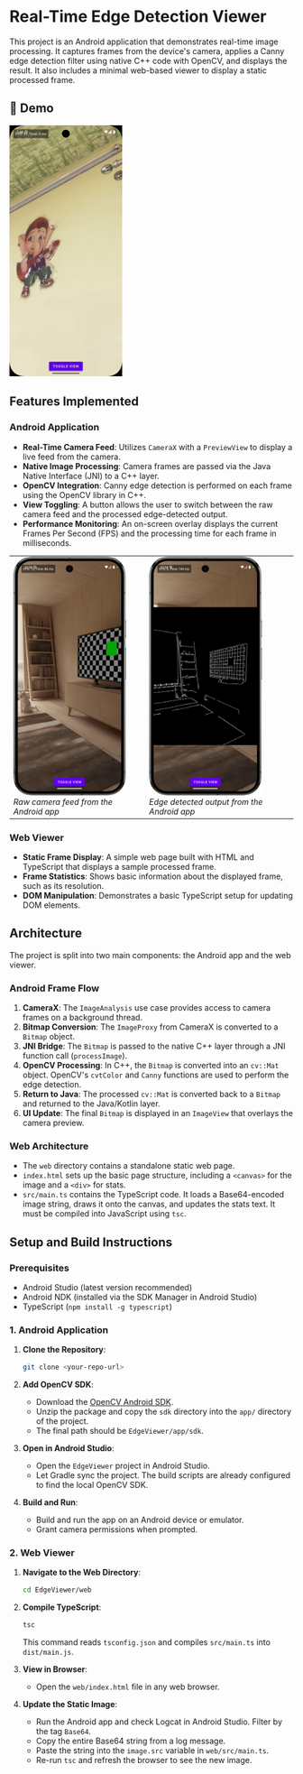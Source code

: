 # Real-Time Edge Detection Viewer

This project is an Android application that demonstrates real-time image processing. It captures frames from the device's camera, applies a Canny edge detection filter using native C++ code with OpenCV, and displays the result. It also includes a minimal web-based viewer to display a static processed frame.

## 🎥 Demo

<img src="https://github.com/vuraKarthik/Real-Time-EdgeDetector-Viewer/blob/main/Images/demo.gif?raw=true" alt="Edge Detection in Action" width="200" />

## Features Implemented

### Android Application
- **Real-Time Camera Feed**: Utilizes `CameraX` with a `PreviewView` to display a live feed from the camera.
- **Native Image Processing**: Camera frames are passed via the Java Native Interface (JNI) to a C++ layer.
- **OpenCV Integration**: Canny edge detection is performed on each frame using the OpenCV library in C++.
- **View Toggling**: A button allows the user to switch between the raw camera feed and the processed edge-detected output.
- **Performance Monitoring**: An on-screen overlay displays the current Frames Per Second (FPS) and the processing time for each frame in milliseconds.
  
<table>
  <tr>
    <td>
      <img src="https://github.com/vuraKarthik/Real-Time-EdgeDetector-Viewer/blob/main/Images/Raw_camera.png?raw=true" alt="Android App Raw Camera Feed" width="200" /><br/>
      <em>Raw camera feed from the Android app</em>
    </td>
    <td>
      <img src="https://github.com/vuraKarthik/Real-Time-EdgeDetector-Viewer/blob/main/Images/EdgeDetected_image.png?raw=true" alt="Android App Edge Detected Output" width="200" /><br/>
      <em>Edge detected output from the Android app</em>
    </td>
  </tr>
</table>


### Web Viewer
- **Static Frame Display**: A simple web page built with HTML and TypeScript that displays a sample processed frame.
- **Frame Statistics**: Shows basic information about the displayed frame, such as its resolution.
- **DOM Manipulation**: Demonstrates a basic TypeScript setup for updating DOM elements.

## Architecture

The project is split into two main components: the Android app and the web viewer.

### Android Frame Flow
1.  **CameraX**: The `ImageAnalysis` use case provides access to camera frames on a background thread.
2.  **Bitmap Conversion**: The `ImageProxy` from CameraX is converted to a `Bitmap` object.
3.  **JNI Bridge**: The `Bitmap` is passed to the native C++ layer through a JNI function call (`processImage`).
4.  **OpenCV Processing**: In C++, the `Bitmap` is converted into an `cv::Mat` object. OpenCV's `cvtColor` and `Canny` functions are used to perform the edge detection.
5.  **Return to Java**: The processed `cv::Mat` is converted back to a `Bitmap` and returned to the Java/Kotlin layer.
6.  **UI Update**: The final `Bitmap` is displayed in an `ImageView` that overlays the camera preview.

### Web Architecture
- The `web` directory contains a standalone static web page.
- `index.html` sets up the basic page structure, including a `<canvas>` for the image and a `<div>` for stats.
- `src/main.ts` contains the TypeScript code. It loads a Base64-encoded image string, draws it onto the canvas, and updates the stats text. It must be compiled into JavaScript using `tsc`.

## Setup and Build Instructions

### Prerequisites
- Android Studio (latest version recommended)
- Android NDK (installed via the SDK Manager in Android Studio)
- TypeScript (`npm install -g typescript`)

### 1. Android Application

1.  **Clone the Repository**:
    ```bash
    git clone <your-repo-url>
    ```
2.  **Add OpenCV SDK**:
    - Download the [OpenCV Android SDK](https://opencv.org/releases/).
    - Unzip the package and copy the `sdk` directory into the `app/` directory of the project.
    - The final path should be `EdgeViewer/app/sdk`.

3.  **Open in Android Studio**:
    - Open the `EdgeViewer` project in Android Studio.
    - Let Gradle sync the project. The build scripts are already configured to find the local OpenCV SDK.

4.  **Build and Run**:
    - Build and run the app on an Android device or emulator.
    - Grant camera permissions when prompted.

### 2. Web Viewer

1.  **Navigate to the Web Directory**:
    ```bash
    cd EdgeViewer/web
    ```

2.  **Compile TypeScript**:
    ```bash
    tsc
    ```
    This command reads `tsconfig.json` and compiles `src/main.ts` into `dist/main.js`.

3.  **View in Browser**:
    - Open the `web/index.html` file in any web browser.

4.  **Update the Static Image**:
    - Run the Android app and check Logcat in Android Studio. Filter by the tag `Base64`.
    - Copy the entire Base64 string from a log message.
    - Paste the string into the `image.src` variable in `web/src/main.ts`.
    - Re-run `tsc` and refresh the browser to see the new image.
